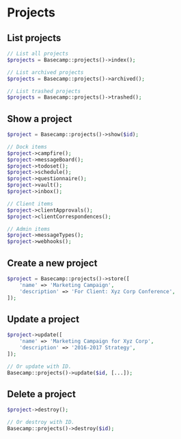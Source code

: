 # Projects

## List projects

```php
// List all projects
$projects = Basecamp::projects()->index();

// List archived projects
$projects = Basecamp::projects()->archived();

// List trashed projects
$projects = Basecamp::projects()->trashed();
```

## Show a project

```php
$project = Basecamp::projects()->show($id);

// Dock items
$project->campfire();
$project->messageBoard();
$project->todoset();
$project->schedule();
$project->questionnaire();
$project->vault();
$project->inbox();

// Client items
$project->clientApprovals();
$project->clientCorrespondences();

// Admin items
$project->messageTypes();
$project->webhooks();
```

## Create a new project

```php
$project = Basecamp::projects()->store([
    'name' => 'Marketing Campaign',
    'description' => 'For Client: Xyz Corp Conference',
]);
```

## Update a project

```php
$project->update([
    'name' => 'Marketing Campaign for Xyz Corp',
    'description' => '2016-2017 Strategy',
]);

// Or update with ID.
Basecamp::projects()->update($id, [...]);
```

## Delete a project

```php
$project->destroy();

// Or destroy with ID.
Basecamp::projects()->destroy($id);
```


